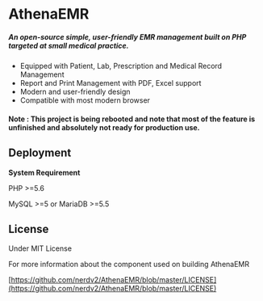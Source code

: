 # AthenaEMR

##### An open-source simple, user-friendly EMR management built on PHP targeted at small medical practice.

- Equipped with Patient, Lab, Prescription and Medical Record Management
- Report and Print Management with PDF, Excel support
- Modern and user-friendly design
- Compatible with most modern browser

#### Note : This project is being rebooted and note that most of the feature is unfinished and absolutely not ready for production use.

## Deployment

**System Requirement**

PHP >=5.6

MySQL >=5 or MariaDB >=5.5



## License

Under MIT License

For more information about the component used on building AthenaEMR

[https://github.com/nerdv2/AthenaEMR/blob/master/LICENSE](https://github.com/nerdv2/AthenaEMR/blob/master/LICENSE)

